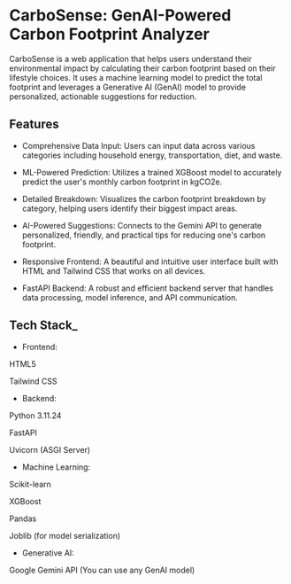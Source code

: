 # CarboSense: GenAI-Powered Carbon Footprint Analyzer 
CarboSense is a web application that helps users understand their environmental impact by calculating their carbon footprint based on their lifestyle choices. It uses a machine learning model to predict the total footprint and leverages a Generative AI (GenAI) model to provide personalized, actionable suggestions for reduction.

## Features
* Comprehensive Data Input: Users can input data across various categories including household energy, transportation, diet, and waste.

* ML-Powered Prediction: Utilizes a trained XGBoost model to accurately predict the user's monthly carbon footprint in kgCO2e.

* Detailed Breakdown: Visualizes the carbon footprint breakdown by category, helping users identify their biggest impact areas.

* AI-Powered Suggestions: Connects to the Gemini API to generate personalized, friendly, and practical tips for reducing one's carbon footprint.

* Responsive Frontend: A beautiful and intuitive user interface built with HTML and Tailwind CSS that works on all devices.

* FastAPI Backend: A robust and efficient backend server that handles data processing, model inference, and API communication.

## Tech Stack_
* Frontend:

HTML5

Tailwind CSS

* Backend:

Python 3.11.24

FastAPI

Uvicorn (ASGI Server)

* Machine Learning:

Scikit-learn

XGBoost

Pandas

Joblib (for model serialization)

* Generative AI:

Google Gemini API (You can use any GenAI model)

